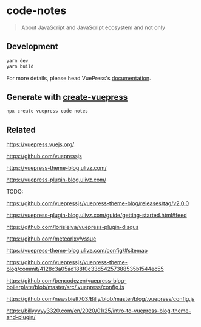 # code-notes

> About JavaScript and JavaScript ecosystem and not only

## Development

```bash
yarn dev
yarn build
```

For more details, please head VuePress's [documentation](https://v1.vuepress.vuejs.org/).

## Generate with [create-vuepress](https://github.com/vuepressjs/create-vuepress)

`npx create-vuepress code-notes`

## Related

https://vuepress.vuejs.org/

https://github.com/vuepressjs

https://vuepress-theme-blog.ulivz.com/

https://vuepress-plugin-blog.ulivz.com/


TODO:

https://github.com/vuepressjs/vuepress-theme-blog/releases/tag/v2.0.0

https://vuepress-plugin-blog.ulivz.com/guide/getting-started.html#feed

https://github.com/lorisleiva/vuepress-plugin-disqus

https://github.com/meteorlxy/vssue

https://vuepress-theme-blog.ulivz.com/config/#sitemap

https://github.com/vuepressjs/vuepress-theme-blog/commit/4128c3a05ad188f0c33d54257388535b1544ec55

https://github.com/bencodezen/vuepress-blog-boilerplate/blob/master/src/.vuepress/config.js

https://github.com/newsbielt703/Billy/blob/master/blog/.vuepress/config.js

https://billyyyyy3320.com/en/2020/01/25/intro-to-vuepress-blog-theme-and-plugin/
